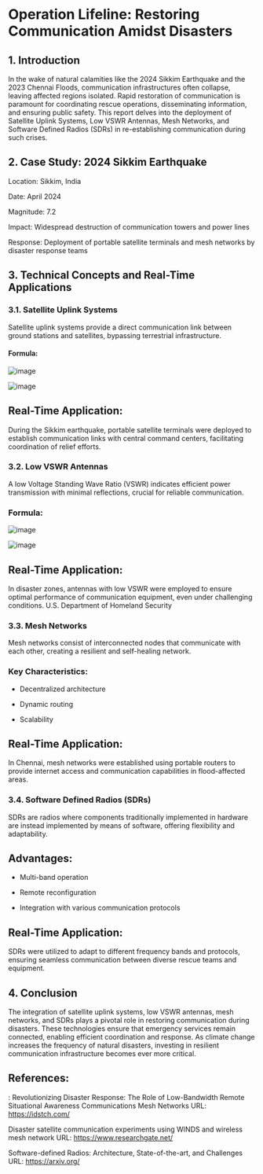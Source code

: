 # Operation Lifeline: Restoring Communication Amidst Disasters

## 1. Introduction
In the wake of natural calamities like the 2024 Sikkim Earthquake and the 2023 Chennai Floods, communication infrastructures often collapse, leaving affected regions isolated. Rapid restoration of communication is paramount for coordinating rescue operations, disseminating information, and ensuring public safety. This report delves into the deployment of Satellite Uplink Systems, Low VSWR Antennas, Mesh Networks, and Software Defined Radios (SDRs) in re-establishing communication during such crises.

## 2. Case Study: 2024 Sikkim Earthquake

Location: Sikkim, India

Date: April 2024

Magnitude: 7.2

Impact: Widespread destruction of communication towers and power lines

Response: Deployment of portable satellite terminals and mesh networks by disaster response teams

## 3. Technical Concepts and Real-Time Applications
### 3.1. Satellite Uplink Systems
Satellite uplink systems provide a direct communication link between ground stations and satellites, bypassing terrestrial infrastructure.

#### Formula:
![image](https://github.com/user-attachments/assets/096e5493-6b61-4721-bd39-92a8f1a92fd1)


![image](https://github.com/user-attachments/assets/c6c6416d-07cf-43fb-811a-ecc74b0845f5)


## Real-Time Application:
During the Sikkim earthquake, portable satellite terminals were deployed to establish communication links with central command centers, facilitating coordination of relief efforts.


### 3.2. Low VSWR Antennas
A low Voltage Standing Wave Ratio (VSWR) indicates efficient power transmission with minimal reflections, crucial for reliable communication.

### Formula:
![image](https://github.com/user-attachments/assets/53779595-a8a7-4352-90bc-db8e5f38336c)

![image](https://github.com/user-attachments/assets/814ae603-edd7-48d9-bb8c-b601ebe8dded)


## Real-Time Application:
In disaster zones, antennas with low VSWR were employed to ensure optimal performance of communication equipment, even under challenging conditions.
U.S. Department of Homeland Security


### 3.3. Mesh Networks
Mesh networks consist of interconnected nodes that communicate with each other, creating a resilient and self-healing network.

### Key Characteristics:

- Decentralized architecture

- Dynamic routing

- Scalability



## Real-Time Application:

In Chennai, mesh networks were established using portable routers to provide internet access and communication capabilities in flood-affected areas.


### 3.4. Software Defined Radios (SDRs)

SDRs are radios where components traditionally implemented in hardware are instead implemented by means of software, offering flexibility and adaptability.

## Advantages:

- Multi-band operation

- Remote reconfiguration

- Integration with various communication protocols

## Real-Time Application:
SDRs were utilized to adapt to different frequency bands and protocols, ensuring seamless communication between diverse rescue teams and equipment.


## 4. Conclusion
The integration of satellite uplink systems, low VSWR antennas, mesh networks, and SDRs plays a pivotal role in restoring communication during disasters. These technologies ensure that emergency services remain connected, enabling efficient coordination and response. As climate change increases the frequency of natural disasters, investing in resilient communication infrastructure becomes ever more critical.

## References:
:
Revolutionizing Disaster Response: The Role of Low-Bandwidth Remote Situational Awareness Communications Mesh Networks URL: https://idstch.com/

Disaster satellite communication experiments using WINDS and wireless mesh network URL: https://www.researchgate.net/

Software-defined Radios: Architecture, State-of-the-art, and Challenges URL: https://arxiv.org/
